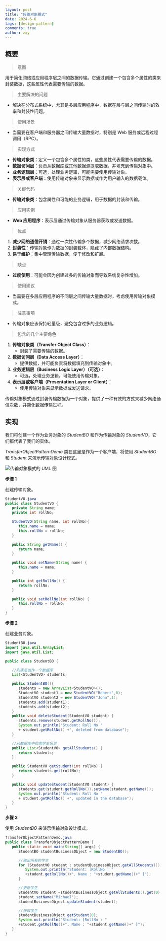 ```yaml
---
layout: post
title: "传输对象模式"
date: 2024-6-6
tags: [design-pattern]
comments: true
author: zxy
---
```


## 概要

> 意图

用于简化网络或应用程序层之间的数据传输。它通过创建一个包含多个属性的类来封装数据，这些属性代表需要传输的数据。

> 主要解决的问题

- 解决在分布式系统中，尤其是多层应用程序中，数据在层与层之间传输时的效率和封装性问题。

> 使用场景

- 当需要在客户端和服务器之间传输大量数据时，特别是 Web 服务或远程过程调用（RPC）。

> 实现方式

- **传输对象类**：定义一个包含多个属性的类，这些属性代表需要传输的数据。
- **数据访问层**：负责从数据库或其他数据源提取数据，并填充到传输对象中。
- **业务逻辑层**：可选，处理业务逻辑，可能需要使用传输对象。
- **表示层或客户端**：使用传输对象来显示数据或作为用户输入的数据载体。

> 关键代码

- **传输对象类**：包含属性和可能的业务逻辑，用于数据的封装和传输。

> 应用实例

- **Web 应用程序**：表示层通过传输对象从服务器获取或发送数据。

> 优点

1. **减少网络通信开销**：通过一次性传输多个数据，减少网络请求次数。
2. **封装性**：传输对象作为数据的封装载体，隐藏了内部数据结构。
3. **易于维护**：集中管理传输数据，便于修改和扩展。

> 缺点

- **过度使用**：可能会因为创建过多的传输对象而导致系统复杂性增加。

> 使用建议

- 当需要在多层应用程序的不同层之间传输大量数据时，考虑使用传输对象模式。

> 注意事项

- 传输对象应该保持轻量级，避免包含过多的业务逻辑。

> 包含的几个主要角色

1. **传输对象类（Transfer Object Class）**：
   - 封装了需要传输的数据。
2. **数据访问层（Data Access Layer）**：
   - 提供数据，并可能负责将数据填充到传输对象中。
3. **业务逻辑层（Business Logic Layer）（可选）**：
   - 可选，处理业务逻辑，可能使用传输对象。
4. **表示层或客户端（Presentation Layer or Client）**：
   - 使用传输对象来显示数据或发送请求。

传输对象模式通过封装传输数据为一个对象，提供了一种有效的方式来减少网络通信次数，并简化数据传输过程。

## 实现

我们将创建一个作为业务对象的 _StudentBO_ 和作为传输对象的 _StudentVO_，它们都代表了我们的实体。

_TransferObjectPatternDemo_ 类在这里是作为一个客户端，将使用 _StudentBO_ 和 _Student_ 来演示传输对象设计模式。

![传输对象模式的 UML 图](https://www.runoob.com/wp-content/uploads/2014/08/20201015-transfer.svg)

**步骤 1**

创建传输对象。

```java
StudentVO.java
public class StudentVO {
   private String name;
   private int rollNo;

   StudentVO(String name, int rollNo){
      this.name = name;
      this.rollNo = rollNo;
   }

   public String getName() {
      return name;
   }

   public void setName(String name) {
      this.name = name;
   }

   public int getRollNo() {
      return rollNo;
   }

   public void setRollNo(int rollNo) {
      this.rollNo = rollNo;
   }
}
```

**步骤 2**

创建业务对象。

```java
StudentBO.java
import java.util.ArrayList;
import java.util.List;

public class StudentBO {

   //列表是当作一个数据库
   List<StudentVO> students;

   public StudentBO(){
      students = new ArrayList<StudentVO>();
      StudentVO student1 = new StudentVO("Robert",0);
      StudentVO student2 = new StudentVO("John",1);
      students.add(student1);
      students.add(student2);
   }
   public void deleteStudent(StudentVO student) {
      students.remove(student.getRollNo());
      System.out.println("Student: Roll No "
      + student.getRollNo() +", deleted from database");
   }

   //从数据库中检索学生名单
   public List<StudentVO> getAllStudents() {
      return students;
   }

   public StudentVO getStudent(int rollNo) {
      return students.get(rollNo);
   }

   public void updateStudent(StudentVO student) {
      students.get(student.getRollNo()).setName(student.getName());
      System.out.println("Student: Roll No "
      + student.getRollNo() +", updated in the database");
   }
}
```

**步骤 3**

使用 _StudentBO_ 来演示传输对象设计模式。

```java
TransferObjectPatternDemo.java
public class TransferObjectPatternDemo {
   public static void main(String[] args) {
      StudentBO studentBusinessObject = new StudentBO();

      //输出所有的学生
      for (StudentVO student : studentBusinessObject.getAllStudents()) {
         System.out.println("Student: [RollNo : "
         +student.getRollNo()+", Name : "+student.getName()+" ]");
      }

      //更新学生
      StudentVO student =studentBusinessObject.getAllStudents().get(0);
      student.setName("Michael");
      studentBusinessObject.updateStudent(student);

      //获取学生
      studentBusinessObject.getStudent(0);
      System.out.println("Student: [RollNo : "
      +student.getRollNo()+", Name : "+student.getName()+" ]");
   }
}
```
